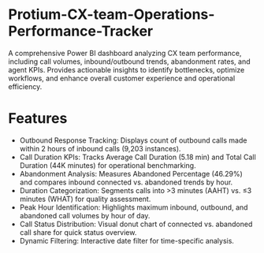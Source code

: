 # Protium-CX-team-Operations-Performance-Tracker
A comprehensive Power BI dashboard analyzing CX team performance, including call volumes, inbound/outbound trends, abandonment rates, and agent KPIs. Provides actionable insights to identify bottlenecks, optimize workflows, and enhance overall customer experience and operational efficiency.

# Features
- Outbound Response Tracking: Displays count of outbound calls made within 2 hours of inbound calls (9,203 instances).
- Call Duration KPIs: Tracks Average Call Duration (5.18 min) and Total Call Duration (44K minutes) for operational benchmarking.
- Abandonment Analysis: Measures Abandoned Percentage (46.29%) and compares inbound connected vs. abandoned trends by hour.
- Duration Categorization: Segments calls into >3 minutes (AAHT) vs. ≤3 minutes (WHAT) for quality assessment.
- Peak Hour Identification: Highlights maximum inbound, outbound, and abandoned call volumes by hour of day.
- Call Status Distribution: Visual donut chart of connected vs. abandoned call share for quick status overview.
- Dynamic Filtering: Interactive date filter for time-specific analysis.
